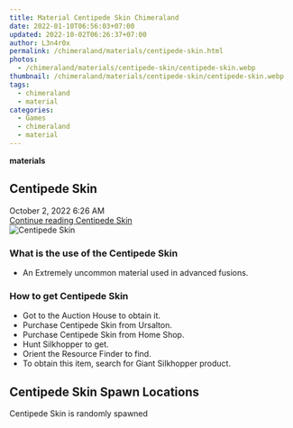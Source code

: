 ```yaml
---
title: Material Centipede Skin Chimeraland
date: 2022-01-10T06:56:03+07:00
updated: 2022-10-02T06:26:37+07:00
author: L3n4r0x
permalink: /chimeraland/materials/centipede-skin.html
photos:
  - /chimeraland/materials/centipede-skin/centipede-skin.webp
thumbnail: /chimeraland/materials/centipede-skin/centipede-skin.webp
tags:
  - chimeraland
  - material
categories:
  - Games
  - chimeraland
  - material
---
```


<link
  rel="stylesheet"
  href="https://rawcdn.githack.com/dimaslanjaka/Web-Manajemen/870a349/css/bootstrap-5-3-0-alpha3-wrapper.css"
/>
<section id="bootstrap-wrapper">
  <div data-bs-theme="dark">
    <div
      class="row g-0 border rounded overflow-hidden flex-md-row mb-4 shadow-sm position-relative bg-dark text-light"
    >
      <div class="col p-4 d-flex flex-column position-static">
        <strong class="d-inline-block mb-2 text-success">materials</strong>
        <h2 class="mb-0">Centipede Skin</h2>
        <div class="mb-1 text-muted">October 2, 2022 6:26 AM</div>
        <a
          href="/chimeraland/materials/centipede-skin.html"
          class="stretched-link d-none text-primary"
          >Continue reading Centipede Skin</a
        >
      </div>
      <div class="col-auto d-none d-md-block d-lg-block">
        <img
          src="https://www.webmanajemen.com/chimeraland/materials/centipede-skin/centipede-skin.webp"
          alt="Centipede Skin"
        />
      </div>
    </div>
    <div class="row">
      <div class="col-lg-6 col-12 mb-2">
        <div class="card">
          <div class="card-body">
            <h3 class="card-title">What is the use of the Centipede Skin</h3>
            <div class="card-text">
              <ul>
                <li>
                  An Extremely uncommon material used in advanced fusions.
                </li>
              </ul>
            </div>
          </div>
        </div>
      </div>
      <div class="col-lg-6 col-12 mb-2">
        <div class="card">
          <div class="card-body">
            <h3 class="card-title">How to get Centipede Skin</h3>
            <div class="card-text">
              <ul>
                <li>Got to the Auction House to obtain it.</li>
                <li>Purchase Centipede Skin from Ursalton.</li>
                <li>Purchase Centipede Skin from Home Shop.</li>
                <li>Hunt Silkhopper to get.</li>
                <li>Orient the Resource Finder to find.</li>
                <li>
                  To obtain this item, search for Giant Silkhopper product.
                </li>
              </ul>
            </div>
          </div>
        </div>
      </div>
      <div class="col-12 mb-2">
        <h2>Centipede Skin Spawn Locations</h2>
        <p>Centipede Skin is randomly spawned</p>
      </div>
    </div>
  </div>
</section>